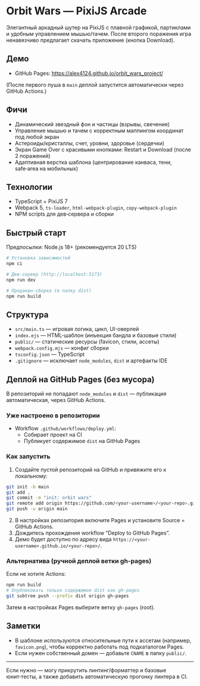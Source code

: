 # Orbit Wars — PixiJS Arcade

Элегантный аркадный шутер на PixiJS с плавной графикой, партиклами и удобным управлением мышью/тачем. После второго поражения игра ненавязчиво предлагает скачать приложение (кнопка Download).

## Демо
- GitHub Pages: https://alex4124.github.io/orbit_wars_project/
  
(После первого пуша в `main` деплой запустится автоматически через GitHub Actions.)

## Фичи
- Динамический звездный фон и частицы (взрывы, свечение)
- Управление мышью и тачем с корректным маппингом координат под любой экран
- Астероиды/кристаллы, счет, уровни, здоровье (сердечки)
- Экран Game Over с красивыми кнопками: Restart и Download (после 2 поражений)
- Адаптивная верстка шаблона (центрирование канваса, тени, safe‑area на мобильных)

## Технологии
- TypeScript + PixiJS 7
- Webpack 5, `ts-loader`, `html-webpack-plugin`, `copy-webpack-plugin`
- NPM scripts для дев‑сервера и сборки

## Быстрый старт
Предпосылки: Node.js 18+ (рекомендуется 20 LTS)

```bash
# Установка зависимостей
npm ci

# Дев-сервер (http://localhost:5173)
npm run dev

# Продакшн-сборка (в папку dist)
npm run build
```

## Структура
- `src/main.ts` — игровая логика, цикл, UI-оверлей
- `index.ejs` — HTML‑шаблон (инъекция бандла и базовые стили)
- `public/` — статические ресурсы (favicon, стили, ассеты)
- `webpack.config.mjs` — конфиг сборки
- `tsconfig.json` — TypeScript
- `.gitignore` — исключает `node_modules`, `dist` и артефакты IDE

## Деплой на GitHub Pages (без мусора)
В репозиторий не попадают `node_modules` и `dist` — публикация автоматическая, через GitHub Actions.

### Уже настроено в репозитории
- Workflow `.github/workflows/deploy.yml`:
  - Собирает проект на CI
  - Публикует содержимое `dist` на GitHub Pages

### Как запустить
1) Создайте пустой репозиторий на GitHub и привяжите его к локальному:
```bash
git init -b main
git add .
git commit -m "init: orbit wars"
git remote add origin https://github.com/<your-username>/<your-repo>.git
git push -u origin main
```
2) В настройках репозитория включите Pages и установите Source = GitHub Actions.
3) Дождитесь прохождения workflow “Deploy to GitHub Pages”.
4) Демо будет доступно по адресу вида `https://<your-username>.github.io/<your-repo>/`.

### Альтернатива (ручной деплой ветки gh-pages)
Если не хотите Actions:
```bash
npm run build
# Опубликовать только содержимое dist как gh-pages
git subtree push --prefix dist origin gh-pages
```
Затем в настройках Pages выберите ветку `gh-pages` (root).

## Заметки
- В шаблоне используются относительные пути к ассетам (например, `favicon.png`), чтобы корректно работать под подкаталогом Pages.
- Если нужен собственный домен — добавьте `CNAME` в папку `public/`.

---
Если нужно — могу прикрутить линтинг/форматтер и базовые юнит‑тесты, а также добавить автоматическую прогонку линтера в CI.
